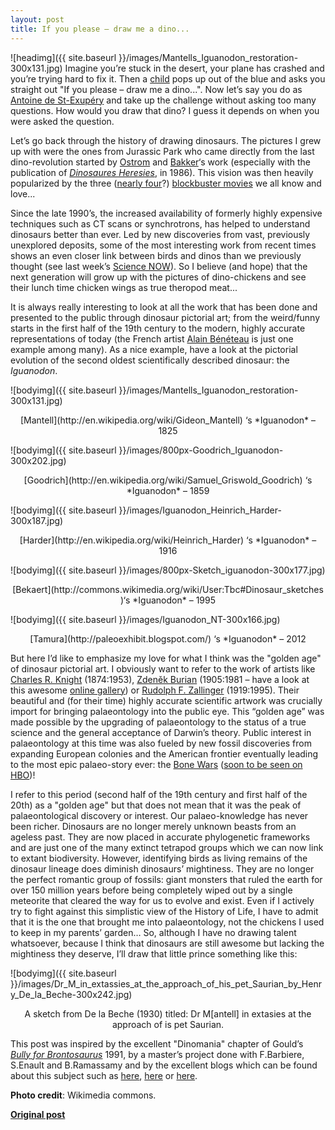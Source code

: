 ```yaml
---
layout: post
title: If you please – draw me a dino...
---
```


![headimg]({{ site.baseurl }}/images/Mantells_Iguanodon_restoration-300x131.jpg)
Imagine you’re stuck in the desert, your plane has crashed and you’re trying hard to fix it. Then a [child](http://en.wikipedia.org/wiki/The_Little_Prince) pops up out of the blue and asks you straight out "If you please – draw me a dino...". Now let’s say you do as [Antoine de St-Exupéry](http://en.wikipedia.org/wiki/Antoine_de_Saint-Exup%C3%A9ry) and take up the challenge without asking too many questions. How would you draw that dino? I guess it depends on when you were asked the question.

Let’s go back through the history of drawing dinosaurs. The pictures I grew up with were the ones from Jurassic Park who came directly from the last dino-revolution started by [Ostrom](http://en.wikipedia.org/wiki/John_Ostrom) and [Bakker](http://en.wikipedia.org/wiki/Robert_T._Bakker)‘s work (especially with the publication of [*Dinosaures Heresies*](http://en.wikipedia.org/wiki/The_Dinosaur_Heresies), in 1986). This vision was then heavily popularized by the three ([nearly four](http://www.imdb.com/title/tt0369610/)?) [blockbuster movies](http://en.wikipedia.org/wiki/Jurassic_Park_%28film%29) we all know and love...

Since the late 1990’s, the increased availability of formerly highly expensive techniques such as CT scans or synchrotrons, has helped to understand dinosaurs better than ever. Led by new discoveries from vast, previously unexplored deposits, some of the most interesting work from recent times shows an even closer link between birds and dinos than we previously thought (see last week’s [Science NOW](http://news.sciencemag.org/sciencenow/2013/05/earliest-bird-claim-ruffles-feat.html?ref=em)). So I believe (and hope) that the next generation will grow up with the pictures of dino-chickens and see their lunch time chicken wings as true theropod meat...

It is always really interesting to look at all the work that has been done and presented to the public through dinosaur pictorial art; from the weird/funny starts in the first half of the 19th century to the modern, highly accurate representations of today (the French artist [Alain Bénéteau](http://paleospot.com/) is just one example among many). As a nice example, have a look at the pictorial evolution of the second oldest scientifically described dinosaur: the *Iguanodon*.

![bodyimg]({{ site.baseurl }}/images/Mantells_Iguanodon_restoration-300x131.jpg)

<center> [Mantell](http://en.wikipedia.org/wiki/Gideon_Mantell) ‘s *Iguanodon* – 1825</center>

![bodyimg]({{ site.baseurl }}/images/800px-Goodrich_Iguanodon-300x202.jpg)

<center> [Goodrich](http://en.wikipedia.org/wiki/Samuel_Griswold_Goodrich) ‘s *Iguanodon* – 1859</center>

![bodyimg]({{ site.baseurl }}/images/Iguanodon_Heinrich_Harder-300x187.jpg)

<center> [Harder](http://en.wikipedia.org/wiki/Heinrich_Harder) ‘s *Iguanodon* – 1916</center>

![bodyimg]({{ site.baseurl }}/images/800px-Sketch_iguanodon-300x177.jpg)

<center> [Bekaert](http://commons.wikimedia.org/wiki/User:Tbc#Dinosaur_sketches )‘s *Iguanodon* – 1995</center>

![bodyimg]({{ site.baseurl }}/images/Iguanodon_NT-300x166.jpg)

<center> [Tamura](http://paleoexhibit.blogspot.com/) ‘s *Iguanodon* – 2012</center>

But here I’d like to emphasize my love for what I think was the "golden age" of dinosaur pictorial art. I obviously want to refer to the work of artists like [Charles R. Knight](http://en.wikipedia.org/wiki/Charles_R._Knight) (1874:1953), [Zdeněk Burian](http://en.wikipedia.org/wiki/Zden%C4%9Bk_Burian) (1905:1981 – have a look at this awesome [online gallery](http://www.flickr.com/photos/timetravelnow/sets/72157626014578047/)) or [Rudolph F. Zallinger](http://en.wikipedia.org/wiki/Rudolph_F._Zallinger) (1919:1995). Their beautiful and (for their time) highly accurate scientific artwork was crucially import for bringing palaeontology into the public eye. This “golden age” was made possible by the upgrading of palaeontology to the status of a true science and the general acceptance of Darwin’s theory. Public interest in palaeontology at this time was also fueled by new fossil discoveries from expanding European colonies and the American frontier eventually leading to the most epic palaeo-story ever: the [Bone Wars](http://en.wikipedia.org/wiki/Bone_Wars) ([soon to be seen on HBO](http://www.deadline.com/tag/bone-wars/))!

I refer to this period (second half of the 19th century and first half of the 20th) as a "golden age" but that does not mean that it was the peak of palaeontological discovery or interest. Our palaeo-knowledge has never been richer. Dinosaurs are no longer merely unknown beasts from an ageless past. They are now placed in accurate phylogenetic frameworks and are just one of the many extinct tetrapod groups which we can now link to extant biodiversity. However, identifying birds as living remains of the dinosaur lineage does diminish dinosaurs’ mightiness. They are no longer the perfect romantic group of fossils: giant monsters that ruled the earth for over 150 million years before being completely wiped out by a single meteorite that cleared the way for us to evolve and exist. Even if I actively try to fight against this simplistic view of the History of Life, I have to admit that it is the one that brought me into palaeontology, not the chickens I used to keep in my parents’ garden… So, although I have no drawing talent whatsoever, because I think that dinosaurs are still awesome but lacking the mightiness they deserve, I’ll draw that little prince something like this:

![bodyimg]({{ site.baseurl }}/images/Dr_M_in_extassies_at_the_approach_of_his_pet_Saurian_by_Henry_De_la_Beche-300x242.jpg)

<center>A sketch from De la Beche (1930) titled: Dr M[antell] in extasies at the approach of is pet Saurian.</center>

This post was inspired by the excellent "Dinomania" chapter of Gould’s [*Bully for Brontosaurus*](http://en.wikipedia.org/wiki/Bully_for_Brontosaurus) 1991, by a master’s project done with F.Barbiere, S.Enault and B.Ramassamy and by the excellent blogs which can be found about this subject such as [here](http://earthlingnature.wordpress.com/2012/11/19/the-dos-and-donts-of-the-aspiring-paleoartist-part-2/), [here](http://projectinfluenza.blogspot.ie/2013/03/a-saurian-survey-in-two-parts-part-1.html) or [here](http://www.tor.com/blogs/2013/03/picturing-dinosaurs).

**Photo credit**: Wikimedia commons.

**[Original post](http://www.ecoevoblog.com/2013/06/04/if-you-please-draw-me-a-dino/)**
